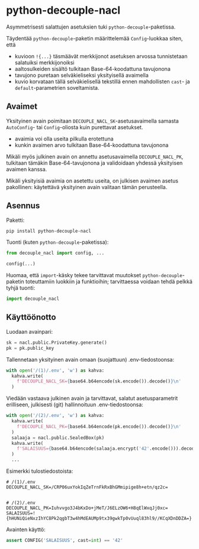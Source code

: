 # python-decouple-nacl

Asymmetrisesti salattujen asetuksien tuki `python-decouple`-paketissa.

Täydentää `python-decouple`-paketin määrittelemää `Config`-luokkaa siten, että
- kuvioon `!{...}` täsmäävät merkkijonot asetuksen arvossa tunnistetaan salatuiksi merkkijonoiksi
- aaltosulkeiden sisältö tulkitaan Base-64-koodattuna tavujonona
- tavujono puretaan selväkieliseksi yksityisellä avaimella
- kuvio korvataan tällä selväkielisellä tekstillä ennen mahdollisten `cast`- ja `default`-parametrien soveltamista.


## Avaimet

Yksityinen avain poimitaan `DECOUPLE_NACL_SK`-asetusavaimella samasta `AutoConfig`- tai `Config`-oliosta kuin purettavat asetukset.
- avaimia voi olla useita pilkulla erotettuna
- kunkin avaimen arvo tulkitaan Base-64-koodattuna tavujonona

Mikäli myös julkinen avain on annettu asetusavaimella `DECOUPLE_NACL_PK`, tulkitaan tämäkin Base-64-tavujonona ja validoidaan yhdessä yksityisen avaimen kanssa.

Mikäli yksityisiä avaimia on asetettu useita, on julkisen avaimen asetus pakollinen: käytettävä yksityinen avain valitaan tämän perusteella.


## Asennus

Paketti:
```bash
pip install python-decouple-nacl
```

Tuonti (kuten `python-decouple`-paketissa):
```python
from decouple_nacl import config, ...

config(...)
```

Huomaa, että `import`-käsky tekee tarvittavat muutokset `python-decouple`-paketin
toteuttamiin luokkiin ja funktioihin; tarvittaessa voidaan tehdä pelkkä tyhjä tuonti:
```python
import decouple_nacl
```


## Käyttöönotto

Luodaan avainpari:
```python
sk = nacl.public.PrivateKey.generate()
pk = pk.public_key
```

Tallennetaan yksityinen avain omaan (suojattuun) .env-tiedostoonsa:
```python
with open('/(1)/.env', 'w') as kahva:
  kahva.write(
    f'DECOUPLE_NACL_SK={base64.b64encode(sk.encode()).decode()}\n'
  )
```

Viedään vastaava julkinen avain ja tarvittavat, salatut asetusparametrit
erilliseen, julkisesti (git) hallinnoituun .env-tiedostoonsa:
```python
with open('/(2)/.env', 'w') as kahva:
  kahva.write(
    f'DECOUPLE_NACL_PK={base64.b64encode(pk.encode()).decode()}\n'
  )
  salaaja = nacl.public.SealedBox(pk)
  kahva.write(
    f'SALAISUUS={base64.b64encode(salaaja.encrypt('42'.encode())).decode()}\n'
  )
  ...
```

Esimerkki tulostiedostoista:
```env
# /(1)/.env
DECOUPLE_NACL_SK=/CRP06uxYokIqZeTrnFkRxBhGMmipige8h+etn/qz2c=


# /(2)/.env
DECOUPLE_NACL_PK=Iuhvvgo3J4bKxDo+jMeT/J6ELzOW6+H8qElWxqJj0xc=
SALAISUUS=!{hHUNiQieNxzIhYC8Pk2qgbT3w4hMdEAUMp9tx39gwkTp0vUuql83hl9//KCqXDnDDZA=}
```

Avainten käyttö:
```python
assert CONFIG('SALAISUUS', cast=int) == '42'
```
